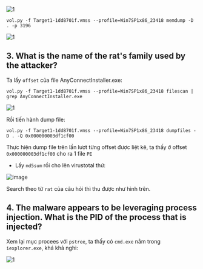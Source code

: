![1](https://user-images.githubusercontent.com/91442807/216226363-fde4c992-7e4a-4678-9d6d-6120c002a7f5.png)

`vol.py -f Target1-1dd8701f.vmss --profile=Win7SP1x86_23418 memdump -D . -p 3196`

![1](https://user-images.githubusercontent.com/91442807/216229197-2f492adc-e62b-4000-806e-1ba3232b391f.png)

## 3. What is the name of the rat's family used by the attacker?

Ta lấy `offset` của file AnyConnectInstaller.exe:

`vol.py -f Target1-1dd8701f.vmss --profile=Win7SP1x86_23418 filescan | grep AnyConnectInstaller.exe`

![1](https://user-images.githubusercontent.com/91442807/216231065-63061c6a-e72f-486a-93de-8c55149d4a3a.png)

Rồi tiến hành dump file:

`vol.py -f Target1-1dd8701f.vmss --profile=Win7SP1x86_23418 dumpfiles -D . -Q 0x000000003df1cf00`

Thực hiện dump file trên lần lượt từng offset được liệt kê, ta thấy ở offset `0x000000003df1cf00` cho ra 1 file `PE` 

- Lấy `md5sum` rồi cho lên virustotal thử:

![image](https://user-images.githubusercontent.com/91442807/216276930-205a33d5-0a6c-473e-ad37-f6ea4cf60f13.png)

Search theo từ `rat` của câu hỏi thì thu được như hình trên. 

## 4. The malware appears to be leveraging process injection. What is the PID of the process that is injected?

Xem lại mục procees với `pstree`, ta thấy có `cmd.exe` nằm trong `iexplorer.exe`, khá khả nghi:

![1](https://user-images.githubusercontent.com/91442807/216231456-20ac0ed6-6b5d-4eaa-8970-b40eb728f41a.png)



